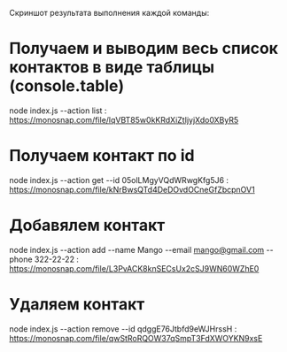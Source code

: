 Cкриншот результата выполнения каждой команды:

# Получаем и выводим весь список контактов в виде таблицы (console.table)

node index.js --action list : https://monosnap.com/file/lqVBT85w0kKRdXiZtIjyjXdo0XByR5

# Получаем контакт по id

node index.js --action get --id 05olLMgyVQdWRwgKfg5J6 : https://monosnap.com/file/kNrBwsQTd4DeDOvdOCneGfZbcpnOV1

# Добавялем контакт

node index.js --action add --name Mango --email mango@gmail.com --phone 322-22-22 :
https://monosnap.com/file/L3PvACK8knSECsUx2cSJ9WN60WZhE0

# Удаляем контакт

node index.js --action remove --id qdggE76Jtbfd9eWJHrssH : https://monosnap.com/file/qwStRoRQOW37qSmpT3FdXWOYKN9xsE
